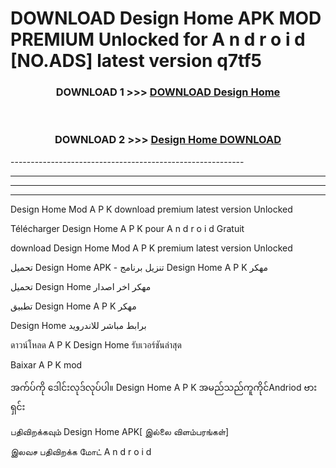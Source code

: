 # DOWNLOAD Design Home  APK MOD PREMIUM Unlocked for A n d r o i d [NO.ADS] latest version q7tf5 



<div align="center">

<h3>DOWNLOAD 1 >>> <a href="https://getmod2.web.app/?judul=Design Home ">DOWNLOAD Design Home </a></h3><br>

<h3>DOWNLOAD 2 >>> <a href="https://getmod2.web.app/?judul=Design Home ">Design Home  DOWNLOAD </a></h3>

</div>
----------------------------------------------------------

----------------------------------------------------------

----------------------------------------------------------

----------------------------------------------------------

Design Home  Mod A P K download premium latest version Unlocked

Télécharger Design Home  A P K pour A n d r o i d Gratuit

download Design Home  Mod A P K premium latest version Unlocked

تحميل Design Home  APK - تنزيل برنامج Design Home  A P K مهكر

تحميل Design Home  مهكر اخر اصدار

تطبيق Design Home  A P K مهكر

Design Home  برابط مباشر للاندرويد

ดาวน์โหลด A P K Design Home  รับเวอร์ชันล่าสุด

Baixar A P K mod

အက်ပ်ကို ဒေါင်းလုဒ်လုပ်ပါ။ Design Home  A P K အမည်သည်ကူကိုင်Andriod ဗားရှင်း

பதிவிறக்கவும் Design Home  APK[ இல்லை விளம்பரங்கள்] 
 
இலவச பதிவிறக்க மோட் A n d r o i d



